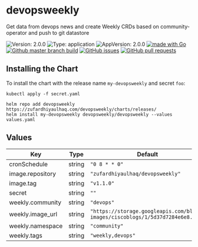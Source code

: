 # devopsweekly

Get data from devops news and create Weekly CRDs based on community-operator and push to git datastore

![Version: 2.0.0](https://img.shields.io/badge/Version-2.0.0-informational?style=flat-square) ![Type: application](https://img.shields.io/badge/Type-application-informational?style=flat-square) ![AppVersion: 2.0.0](https://img.shields.io/badge/AppVersion-2.0.0-informational?style=flat-square) [![made with Go](https://img.shields.io/badge/made%20with-Go-brightgreen)](http://golang.org) [![Github master branch build](https://img.shields.io/github/workflow/status/zufardhiyaulhaq/devopsweekly/Master)](https://github.com/zufardhiyaulhaq/devopsweekly/actions/workflows/master.yml) [![GitHub issues](https://img.shields.io/github/issues/zufardhiyaulhaq/devopsweekly)](https://github.com/zufardhiyaulhaq/devopsweekly/issues) [![GitHub pull requests](https://img.shields.io/github/issues-pr/zufardhiyaulhaq/devopsweekly)](https://github.com/zufardhiyaulhaq/devopsweekly/pulls)

## Installing the Chart

To install the chart with the release name `my-devopsweekly` and secret `foo`:

```console
kubectl apply -f secret.yaml

helm repo add devopsweekly https://zufardhiyaulhaq.com/devopsweekly/charts/releases/
helm install my-devopsweekly devopsweekly/devopsweekly --values values.yaml
```

## Values

| Key | Type | Default | Description |
|-----|------|---------|-------------|
| cronSchedule | string | `"0 8 * * 0"` |  |
| image.repository | string | `"zufardhiyaulhaq/devopsweekly"` |  |
| image.tag | string | `"v1.1.0"` |  |
| secret | string | `""` |  |
| weekly.community | string | `"devops"` |  |
| weekly.image_url | string | `"https://storage.googleapis.com/blogs-images/ciscoblogs/1/5d37d7284e6e8.png"` |  |
| weekly.namespace | string | `"community"` |  |
| weekly.tags | string | `"weekly,devops"` |  |

